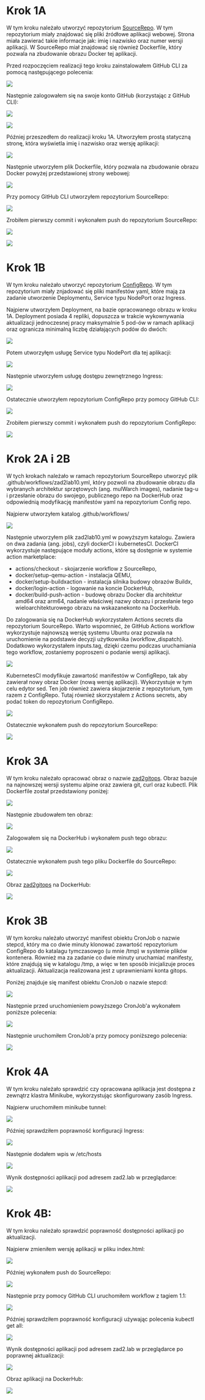 # Krok 1A

W tym kroku należało utworzyć repozytorium [SourceRepo](https://github.com/patston/SourceRepo). W tym repozytorium miały znajdować się pliki źródłowe aplikacji webowej.
Strona miała zawierać takie informacje jak: imię i nazwisko oraz numer wersji aplikacji. W SourceRepo miał znajdować się
również Dockerfile, który pozwala na zbudowanie obrazu Docker tej aplikacji.

Przed rozpoczęciem realizacji tego kroku zainstalowałem GitHub CLI za pomocą następującego polecenia:


![](/1A_1.png)


Następnie zalogowałem się na swoje konto GitHub (korzystając z GitHub CLI):


![](/1A_2.png)


![](/1A_3.png)


Później przeszedłem do realizacji kroku 1A. Utworzyłem prostą statyczną stronę, która wyświetla 
imię i nazwisko oraz wersję aplikacji:


![](/1A_4.png)


Następnie utworzyłem plik Dockerfile, który pozwala na zbudowanie obrazu Docker
powyżej przedstawionej strony webowej:


![](/1A_5.png)


Przy pomocy GitHub CLI utworzyłem repozytorium SourceRepo:


![](/1A_6.png)


Zrobiłem pierwszy commit i wykonałem push do repozytorium SourceRepo:


![](/1A_7.png)


![](/1A_8.png)


# Krok 1B

W tym kroku należało utworzyć repozytorium [ConfigRepo](https://github.com/patston/ConfigRepo). W tym repozytorium
miały znjadować się pliki manifestów yaml, które mają za zadanie utworzenie Deploymentu, Service typu NodePort oraz
Ingress.

Najpierw utworzyłem Deployment, na bazie opracowanego obrazu w kroku 1A. Deployment posiada 4 repliki,
dopuszcza w trakcie wykownywania aktualizacji jednoczesnej pracy maksymalnie 5 pod-ów w ramach aplikacji oraz
ogranicza minimalną liczbę działających podów do dwóch:


![](/1B_1.png)


Potem utworzyłęm usługę Service typu NodePort dla tej aplikacji:


![](/1B_2.png)


Następnie utworzyłem usługę dostępu zewnętrznego Ingress:


![](/1B_3.png)


Ostatecznie utworzyłem repozytorium ConfigRepo przy pomocy GitHub CLI:


![](/1B_4.png)


Zrobiłem pierwszy commit i wykonałem push do repozytorium ConfigRepo:


![](/1B_5.png)


# Krok 2A i 2B

W tych krokach należało w ramach repozytorium SourceRepo utworzyć plik .github/workflows/zad2lab10.yml, który
pozwoli na zbudowanie obrazu dla wybranych architektur sprzętowych (ang. mulWarch images), nadanie tag-u i 
przesłanie obrazu do swojego, publicznego repo na DockerHub oraz odpowiednią modyfikację manifestów yaml 
na repozytorium Config repo.

Najpierw utworzyłem katalog .github/workflows/


![](/2A_1.png)


Następnie utworzyłem plik zad2lab10.yml w powyższym katalogu. Zawiera on dwa zadania (ang. jobs), czyli dockerCI i
kubernetesCI. 
DockerCI wykorzystuje następujące moduły actions, które są dostępnie w systemie action marketplace:
- actions/checkout - skojarzenie workflow z SourceRepo,
- docker/setup-qemu-action - instalacja QEMU,
- docker/setup-buildxaction - instalacja silnika budowy obrazów Buildx,
- docker/login-action - logowanie na koncie DockerHub,
- docker/build-push-action - budowę obrazu Docker dla architektur amd64 oraz arm64, nadanie właściwej
nazwy obrazu i przesłanie tego wieloarchitekturowego obrazu na wskazanekonto na DockerHub.

Do zalogowania się na DockerHub wykorzystałem Actions secrets dla repozytorium SourceRepo. Warto wspomnieć, że
GitHub Actions workflow wykorzystuje najnowszą wersję systemu Ubuntu oraz pozwala na uruchomienie na podstawie
decyzji użytkownika (workflow_dispatch). Dodatkowo wykorzystałem inputs.tag, dzięki czemu podczas uruchamiania
tego workflow, zostaniemy poproszeni o podanie wersji aplikacji.


![](/2B_1.png)


KubernetesCI modyfikuje zawartość manifestów w ConfigRepo, tak aby zawierał nowy obraz Docker (nową wersję aplikacji).
Wykorzystuje w tym celu edytor sed. Ten job również zawiera skojarzenie z repozytorium, tym razem z ConfigRepo.
Tutaj również skorzystałem z Actions secrets, aby podać token do repozytorium ConfigRepo.


![](/2B_2.png)


Ostatecznie wykonałem push do repozytorium SourceRepo:


![](/2B_3.png)


# Krok 3A

W tym kroku należało opracować obraz o nazwie [zad2gitops](https://hub.docker.com/r/patston/zad2gitops).
Obraz bazuje na najnowszej wersji systemu alpine oraz zawiera git, curl oraz kubectl.
Plik Dockerfile został przedstawiony poniżej:


![](/3A_1.png)


Następnie zbudowałem ten obraz:


![](/3A_2.png)


Zalogowałem się na DockerHub i wykonałem push tego obrazu:


![](/3A_3.png)


Ostatecznie wykonałem push tego pliku Dockerfile do SourceRepo:


![](/3A_4.png)


Obraz [zad2gitops](https://hub.docker.com/r/patston/zad2gitops) na DockerHub:


![](/3A_5.png)


# Krok 3B

W tym koroku należało utworzyć manifest obiektu CronJob o nazwie stepcd, który ma co dwie minuty klonować
zawartość repozytorium ConfigRepo do katalagu tymczasowgo (u mnie /tmp) w systemie plików kontenera. Również
ma za zadanie co dwie minuty uruchamiać manifesty, które znajdują się w katalogu /tmp, a więc w ten sposób
inicjalizuje proces aktualizacji. Aktualizacja realizowana jest z uprawnieniami konta gitops.

Poniżej znajduje się manifest obiektu CronJob o nazwie stepcd:


![](/3B_1.png)


Następnie przed uruchomieniem powyższego CronJob'a wykonałem poniższe polecenia:


![](/3B_2.png)


Następnie uruchomiłem CronJob'a przy pomocy poniższego polecenia:


![](/3B_3.png)


# Krok 4A

W tym kroku należało sprawdzić czy opracowana aplikacja jest dostępna z zewnątrz klastra Minikube, wykorzystując skonfigurowany
zasób Ingress.

Najpierw uruchomiłem minikube tunnel:


![](/4A_1.png)


Później sprawdziłem poprawność konfiguracji Ingress:


![](/4A_2.png)


Następnie dodałem wpis w /etc/hosts


![](/4A_3.png)


Wynik dostępności aplikacji pod adresem zad2.lab w przeglądarce:


![](/4A_4.png)


# Krok 4B:

W tym kroku należało sprawdzić poprawność dostępności aplikacji po aktualizacji.

Najpierw zmieniłem wersję aplikacji w pliku index.html:


![](/4B_1.png)


Później wykonałem push do SourceRepo:


![](/4B_2.png)


Następnie przy pomocy GitHub CLI uruchomiłem workflow z tagiem 1.1:


![](/4B_3.png)


Później sprawdziłem poprawność konfiguracji używając polecenia kubectl get all:


![](/4B_4.png)


Wynik dostępności aplikacji pod adresem zad2.lab w przeglądarce po poprawnej aktualizacji:


![](/4B_5.png)


Obraz aplikacji na DockerHub:


![](/4B_6.png)
